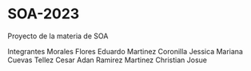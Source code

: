 # SOA-2023
Proyecto de la materia de SOA

Integrantes 
Morales Flores Eduardo
Martinez Coronilla Jessica Mariana
Cuevas Tellez Cesar Adan
Ramirez Martinez Christian Josue
